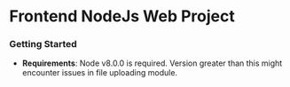 # Frontend NodeJs Web Project

### Getting Started

 - **Requirements**: Node v8.0.0 is required. Version greater than this might encounter issues in file uploading module.
